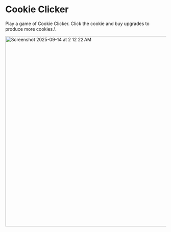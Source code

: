 # Cookie Clicker

Play a game of Cookie Clicker. Click the cookie and buy upgrades to produce more cookies.\

<img width="798" height="596" alt="Screenshot 2025-09-14 at 2 12 22 AM" src="https://github.com/user-attachments/assets/d28e6dc9-4ec8-481e-9ed6-262e5e7955a7" />
